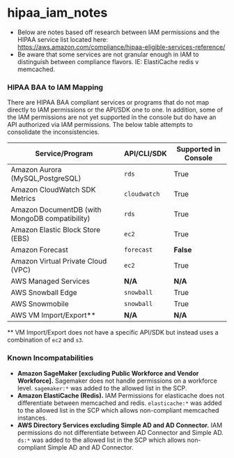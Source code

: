 # hipaa_iam_notes

- Below are notes based off research between IAM permissions and the HIPAA service list located here: https://aws.amazon.com/compliance/hipaa-eligible-services-reference/
- Be aware that some services are not granular enough in IAM to distinguish between compliance flavors. IE: ElastiCache redis v memcached.

### HIPAA BAA to IAM Mapping

There are HIPAA BAA compliant services or programs that do not map directly to IAM permissions or the API/SDK one to one. In addition, some of the IAM permissions are not yet supported in the console but do have an API authorized via IAM permissions. The below table attempts to consolidate the inconsistencies.

| Service/Program | API/CLI/SDK | Supported in Console |
|-----------------|---------|----------------------|
| Amazon Aurora (MySQL,PostgreSQL) | `rds` | True |
| Amazon CloudWatch SDK Metrics | `cloudwatch` | True |
| Amazon DocumentDB (with MongoDB compatibility) | `rds` | True |
| Amazon Elastic Block Store (EBS) | `ec2` | True |
| Amazon Forecast | `forecast` | __False__ |
| Amazon Virtual Private Cloud (VPC) | `ec2` | True |
| AWS Managed Services | __N/A__ | __N/A__ |
| AWS Snowball Edge | `snowball` | True |
| AWS Snowmobile | `snowball` | True |
| AWS VM Import/Export** | __N/A__ | __N/A__ |

** VM Import/Export does not have a specific API/SDK but instead uses a combination of `ec2` and `s3`.

### Known Incompatabilities

- __Amazon SageMaker [excluding Public Workforce and Vendor Workforce].__ Sagemaker does not handle permissions on a workforce level. `sagemaker:*` was added to the allowed list in the SCP.
- __Amazon ElastiCache (Redis).__ IAM Permissions for elasticache does not differentiate between memcached and redis. `elasticache:*` was added to the allowed list in the SCP which allows non-compliant memcached instances.
- __AWS Directory Services excluding Simple AD and AD Connector.__ IAM permissions do not differentiate between AD Connector and Simple AD. `ds:*` was added to the allowed list in the SCP which allows non-compliant Simple AD and AD Connector. 